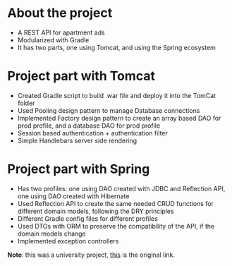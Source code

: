 # About the project
- A REST API for apartment ads
- Modularized with Gradle
- It has two parts, one using Tomcat, and using the Spring ecosystem

# Project part with Tomcat
- Created Gradle script to build .war file and deploy it into the TomCat folder
- Used Pooling design pattern to manage Database connections
- Implemented Factory design pattern to create an array based DAO for prod profile, and a database DAO for prod profile
- Session based authentication + authentication filter
- Simple Handlebars server side rendering

# Project part with Spring
- Has two profiles: one using DAO created with JDBC and Reflection API, one using DAO created with Hibernate
- Used Reflection API to create the same needed CRUD functions for different domain models, following the DRY principles
- Different Gradle config files for different profiles
- Used DTOs with ORM to preserve the compatibility of the API, if the domain models change
- Implemented exception controllers

**Note**: this was a university project, <a href="https://gitlab.com/ubb-idde/labs/2022/lab-gvim2021">this</a> is the original link.
